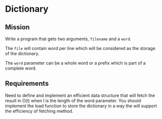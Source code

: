 # Dictionary

## Mission
Write a program that gets two arguments, ```filename``` and a ```word```.

The ```file``` will contain word per line which will be considered as the storage of the dictionary.

The ```word``` parameter can be a whole word or a prefix which is part of a complete word.

## Requirements
Need to define and implement an efficient data structure that will fetch the result in O(l) when l is the length of the word parameter.
You should implement the load function to store the dictionary in a way the will support the efficiency of fetching method.
